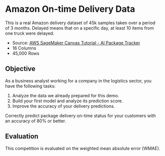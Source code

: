 # Amazon On-time Delivery Data

This is a real Amazon delivery dataset of 45k samples taken over a period of 3 months. Delayed means that on a specific day, at least 10 items from one truck were delayed.

- Source: [AWS SageMaker Canvas Tutorial - AI Package Tracker](https://aipackagetracker.awsplayer.com/)
- 16 Columns
- 45,000 Rows

## Objective

As a business analyst working for a company in the logistics sector, you have the following tasks:

1. Analyze the data we already prepared for this demo.
2. Build your first model and analyze its prediction score.
3. Improve the accuracy of your delivery predictions.

Correctly predict package delivery on-time status for your customers with an accuracy of 80% or better.

## Evaluation

This competition is evaluated on the weighted mean absolute error (WMAE).
